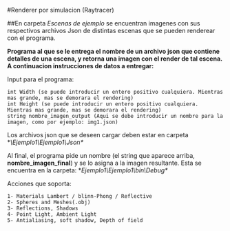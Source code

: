 
#Renderer por simulacion (Raytracer)

##En carpeta *Escenas de ejemplo* se encuentran imagenes con sus respectivos archivos Json de distintas escenas que se pueden renderear con el programa.

**Programa al que se le entrega el nombre de un archivo json que contiene detalles de una escena, y retorna una imagen con el render de tal escena. A continuacion instrucciones de datos a entregar:**

Input para el programa: 
	
	int Width (se puede introducir un entero positivo cualquiera. Mientras mas grande, mas se demorara el rendering)
	int Height (se puede introducir un entero positivo cualquiera. Mientras mas grande, mas se demorara el rendering)
	string nombre_imagen_output (Aqui se debe introducir un nombre para la imagen, como por ejemplo: img1.json)

Los archivos json que se deseen cargar deben estar en carpeta **\Ejemplo1\Ejemplo1\Json\**

Al final, el programa pide un nombre (el string que aparece arriba, **nombre_imagen_final**) y se lo asigna a la imagen resultante. Esta se encuentra en la carpeta: **Ejemplo1\Ejemplo1\bin\Debug\**

Acciones que soporta:

	1- Materials Lambert / blinn-Phong / Reflective	
	2- Spheres and Meshes(.obj)
	3- Reflections, Shadows
	4- Point Light, Ambient Light
	5- Antialiasing, soft shadow, Depth of field
	
